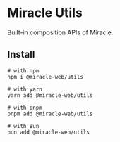 # Miracle Utils

Built-in composition APIs of Miracle.

## Install

```shell
# with npm
npm i @miracle-web/utils

# with yarn
yarn add @miracle-web/utils

# with pnpm
pnpm add @miracle-web/utils

# with Bun
bun add @miracle-web/utils
```
